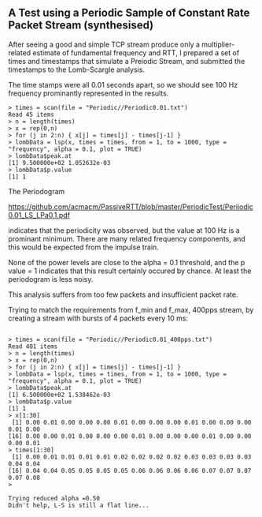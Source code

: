 ## A Test using a Periodic Sample of Constant Rate Packet Stream (synthesised)

After seeing a good and simple TCP stream produce only a multiplier-related estimate of fundamental frequency and RTT, 
I prepared a set of times and timestamps that simulate a Preiodic Stream, 
and submitted the timestamps to the Lomb-Scargle analysis.

The time stamps were all 0.01 seconds apart, so we should see 
100 Hz frequency prominantly represented in the results.

```
> times = scan(file = "Periodic//Periodic0.01.txt")
Read 45 items
> n = length(times)
> x = rep(0,n)
> for (j in 2:n) { x[j] = times[j] - times[j-1] }
> lombData = lsp(x, times = times, from = 1, to = 1000, type = "frequency", alpha = 0.1, plot = TRUE)
> lombData$peak.at
[1] 9.500000e+02 1.052632e-03
> lombData$p.value
[1] 1
```
The Periodogram

https://github.com/acmacm/PassiveRTT/blob/master/PeriodicTest/Periiodic0.01_LS_LPa0.1.pdf

indicates that the periodicity was observed, but the value at 100 Hz is a prominant minimum.
There are many related frequency components, and this would be expected from the impulse train.

None of the power levels are close to the alpha = 0.1 threshold, 
and the p value = 1 indicates that this result certainly occured by chance.
At least the periodogram is less noisy.

This analysis suffers from too few packets and insufficient packet rate.

Trying to match the requirements from f_min and f_max, 400pps stream,
by creating a stream with bursts of 4 packets every 10 ms:

```

> times = scan(file = "Periodic//Periodic0.01_400pps.txt")
Read 401 items
> n = length(times)
> x = rep(0,n)
> for (j in 2:n) { x[j] = times[j] - times[j-1] }
> lombData = lsp(x, times = times, from = 1, to = 1000, type = "frequency", alpha = 0.1, plot = TRUE)
> lombData$peak.at
[1] 6.500000e+02 1.538462e-03
> lombData$p.value
[1] 1
> x[1:30]
 [1] 0.00 0.01 0.00 0.00 0.00 0.01 0.00 0.00 0.00 0.01 0.00 0.00 0.00 0.01 0.00
[16] 0.00 0.00 0.01 0.00 0.00 0.00 0.01 0.00 0.00 0.00 0.01 0.00 0.00 0.00 0.01
> times[1:30]
 [1] 0.00 0.01 0.01 0.01 0.01 0.02 0.02 0.02 0.02 0.03 0.03 0.03 0.03 0.04 0.04
[16] 0.04 0.04 0.05 0.05 0.05 0.05 0.06 0.06 0.06 0.06 0.07 0.07 0.07 0.07 0.08
> 

Trying reduced alpha =0.50
Didn't help, L-S is still a flat line...
```
